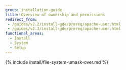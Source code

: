 ```yaml
---
group: installation-guide
title: Overview of ownership and permissions
redirect_from:
 - /guides/v2.2/install-gde/prereq/apache-user.html
 - /guides/v2.3/install-gde/prereq/apache-user.html
functional_areas:
  - Install
  - System
  - Setup
---
```


{% include install/file-system-umask-over.md %}
